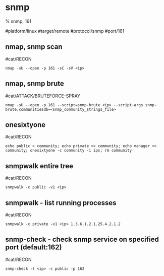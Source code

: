 # snmp

% snmp, 161

#platform/linux  #target/remote  #protocol/snmp #port/161

## nmap, snmp scan
#cat/RECON
```
nmap -sU --open -p 161 -sC -sV <ip>
```

## nmap, snmp brute
#cat/ATTACK/BRUTEFORCE-SPRAY 
```
nmap -sU --open -p 161 --script=snmp-brute <ip> --script-args snmp-brute.communitiesdb=<snmp_community_strings_file>
```

## onesixtyone
#cat/RECON 
```
echo public > community; echo private >> community; echo manager >> community; onesixtyone -c community -i ips; rm community
```

## snmpwalk entire tree
#cat/RECON 
```
snmpwalk -c public -v1 <ip>
```

## snmpwalk - list running processes
#cat/RECON 
```
snmpwalk -c private -v1 <ip> 1.3.6.1.2.1.25.4.2.1.2
```

## snmp-check - check snmp service on specified port (default:162)
#cat/RECON 
```
snmp-check -t <ip> -c public -p 162
```


